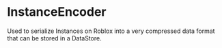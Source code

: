 # InstanceEncoder

Used to serialize Instances on Roblox into a very compressed data format that can be stored in a DataStore.
